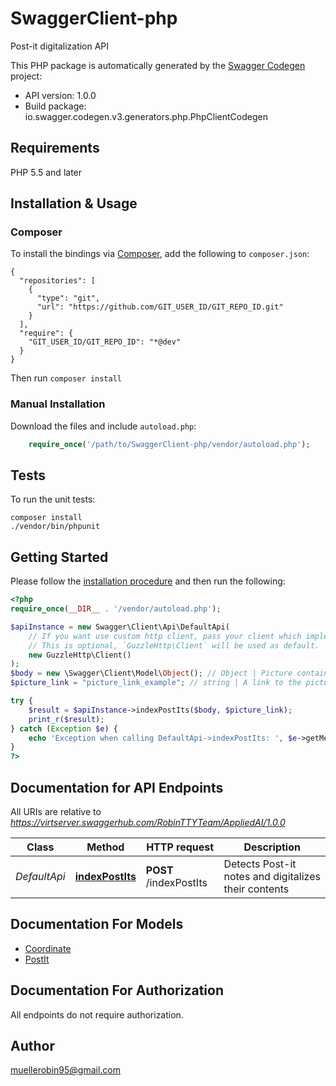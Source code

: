 # SwaggerClient-php
Post-it digitalization API

This PHP package is automatically generated by the [Swagger Codegen](https://github.com/swagger-api/swagger-codegen) project:

- API version: 1.0.0
- Build package: io.swagger.codegen.v3.generators.php.PhpClientCodegen

## Requirements

PHP 5.5 and later

## Installation & Usage
### Composer

To install the bindings via [Composer](http://getcomposer.org/), add the following to `composer.json`:

```
{
  "repositories": [
    {
      "type": "git",
      "url": "https://github.com/GIT_USER_ID/GIT_REPO_ID.git"
    }
  ],
  "require": {
    "GIT_USER_ID/GIT_REPO_ID": "*@dev"
  }
}
```

Then run `composer install`

### Manual Installation

Download the files and include `autoload.php`:

```php
    require_once('/path/to/SwaggerClient-php/vendor/autoload.php');
```

## Tests

To run the unit tests:

```
composer install
./vendor/bin/phpunit
```

## Getting Started

Please follow the [installation procedure](#installation--usage) and then run the following:

```php
<?php
require_once(__DIR__ . '/vendor/autoload.php');

$apiInstance = new Swagger\Client\Api\DefaultApi(
    // If you want use custom http client, pass your client which implements `GuzzleHttp\ClientInterface`.
    // This is optional, `GuzzleHttp\Client` will be used as default.
    new GuzzleHttp\Client()
);
$body = new \Swagger\Client\Model\Object(); // Object | Picture containing the Post-it notes to digitalize. Only required if no query parameter is provided.
$picture_link = "picture_link_example"; // string | A link to the picture to be digitalized. Only required if no request body is provided.

try {
    $result = $apiInstance->indexPostIts($body, $picture_link);
    print_r($result);
} catch (Exception $e) {
    echo 'Exception when calling DefaultApi->indexPostIts: ', $e->getMessage(), PHP_EOL;
}
?>
```

## Documentation for API Endpoints

All URIs are relative to *https://virtserver.swaggerhub.com/RobinTTYTeam/AppliedAI/1.0.0*

Class | Method | HTTP request | Description
------------ | ------------- | ------------- | -------------
*DefaultApi* | [**indexPostIts**](docs/Api/DefaultApi.md#indexpostits) | **POST** /indexPostIts | Detects Post-it notes and digitalizes their contents

## Documentation For Models

 - [Coordinate](docs/Model/Coordinate.md)
 - [PostIt](docs/Model/PostIt.md)

## Documentation For Authorization

 All endpoints do not require authorization.


## Author

muellerobin95@gmail.com

